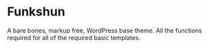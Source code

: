 Funkshun
========

A bare bones, markup free, WordPress base theme. All the functions required for all of the required basic templates.

